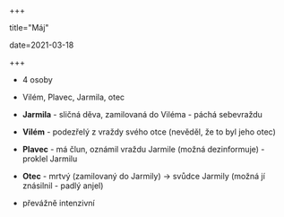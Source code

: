 +++

title="Máj"

date=2021-03-18

+++

- 4 osoby

- Vilém, Plavec, Jarmila, otec

- **Jarmila** - sličná děva, zamilovaná do Viléma - páchá sebevraždu

- **Vilém** - podezřelý z vraždy svého otce (nevěděl, že to byl jeho otec)

- **Plavec** - má člun, oznámil vraždu Jarmile (možná dezinformuje) - proklel Jarmilu

- **Otec** - mrtvý (zamilovaný do Jarmily) $\to$ svůdce Jarmily (možná jí znásilnil - padlý anjel)

- převážně intenzivní

  
